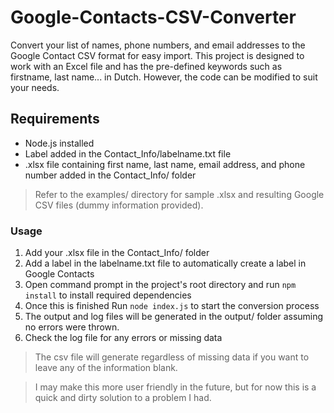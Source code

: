 # Google-Contacts-CSV-Converter

Convert your list of names, phone numbers, and email addresses to the Google Contact CSV format for easy import. 
This project is designed to work with an Excel file and has the pre-defined keywords such as firstname, last name... in Dutch. However, the code can be modified to suit your needs.

## Requirements
* Node.js installed
* Label added in the Contact_Info/labelname.txt file
* .xlsx file containing first name, last name, email address, and phone number added in the Contact_Info/ folder
>Refer to the examples/ directory for sample .xlsx and resulting Google CSV files (dummy information provided).


### Usage
1. Add your .xlsx file in the Contact_Info/ folder
2. Add a label in the labelname.txt file to automatically create a label in Google Contacts
3. Open command prompt in the project's root directory and run `npm install` to install required dependencies
4. Once this is finished Run `node index.js` to start the conversion process
4. The output and log files will be generated in the output/ folder assuming no errors were thrown.
5. Check the log file for any errors or missing data 
> The csv file will generate regardless of missing data if you want to leave any of the information blank.

> I may make this more user friendly in the future, but for now this is a quick and dirty solution to a problem I had.
